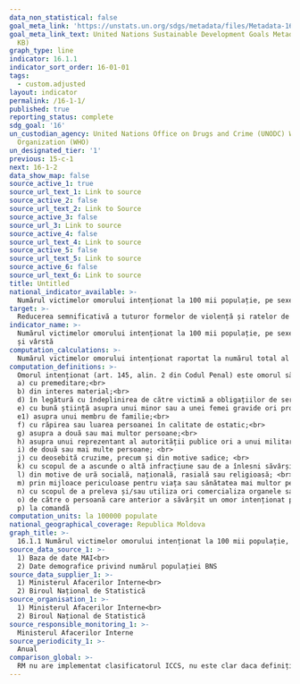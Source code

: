 ```yaml
---
data_non_statistical: false
goal_meta_link: 'https://unstats.un.org/sdgs/metadata/files/Metadata-16-01-01.pdf '
goal_meta_link_text: United Nations Sustainable Development Goals Metadata (PDF 222
  KB)
graph_type: line
indicator: 16.1.1
indicator_sort_order: 16-01-01
tags:
  - custom.adjusted
layout: indicator
permalink: /16-1-1/
published: true
reporting_status: complete
sdg_goal: '16'
un_custodian_agency: United Nations Office on Drugs and Crime (UNODC) World Health
  Organization (WHO)
un_designated_tier: '1'
previous: 15-c-1
next: 16-1-2
data_show_map: false
source_active_1: true
source_url_text_1: Link to source
source_active_2: false
source_url_text_2: Link to Source
source_active_3: false
source_url_3: Link to source
source_active_4: false
source_url_text_4: Link to source
source_active_5: false
source_url_text_5: Link to source
source_active_6: false
source_url_text_6: Link to source
title: Untitled
national_indicator_available: >-
  Numărul victimelor omorului intenționat la 100 mii populație, pe sexe și grupe de vârstă
target: >-
  Reducerea semnificativă a tuturor formelor de violență și ratelor de deces conexe, pretutindeni
indicator_name: >-
  Numărul victimelor omorului intenționat la 100 mii populație, pe sexe<br> 
  și vârstă
computation_calculations: >-
  Numărul victimelor omorului intenționat raportat la numărul total al populației*100000
computation_definitions: >-
  Omorul intenționat (art. 145, alin. 2 din Codul Penal) este omorul săvârșit:<br> 
  a) cu premeditare;<br> 
  b) din interes material;<br> 
  d) în legătură cu îndeplinirea de către victimă a obligațiilor de serviciu sau obștești;<br> 
  e) cu bună știință asupra unui minor sau a unei femei gravide ori profitând de starea de neputință cunoscută sau evidentă a victimei, care se datorează vârstei înaintate, bolii, dizabilității ori altui factor;<br> 
  e1) asupra unui membru de familie;<br> 
  f) cu răpirea sau luarea persoanei în calitate de ostatic;<br> 
  g) asupra a două sau mai multor persoane;<br> 
  h) asupra unui reprezentant al autorității publice ori a unui militar, ori a rudelor apropiate ale acestora, în timpul sau în legătură cu îndeplinirea de către reprezentantul autorității publice sau militar a obligațiilor de serviciu;<br> 
  i) de două sau mai multe persoane; <br> 
  j) cu deosebită cruzime, precum și din motive sadice; <br> 
  k) cu scopul de a ascunde o altă infracțiune sau de a înlesni săvârșirea ei;<br> 
  l) din motive de ură socială, națională, rasială sau religioasă; <br> 
  m) prin mijloace periculoase pentru viața sau sănătatea mai multor persoane; <br> 
  n) cu scopul de a preleva și/sau utiliza ori comercializa organele sau țesuturile victimei; <br> 
  o) de către o persoană care anterior a săvârșit un omor intenționat prevăzut la alin.(1); <br> 
  p) la comandă
computation_units: la 100000 populate
national_geographical_coverage: Republica Moldova
graph_title: >-
  16.1.1 Numărul victimelor omorului intenționat la 100 mii populație, pe sexe și grupe de vârstă
source_data_source_1: >-
  1) Baza de date MAI<br> 
  2) Date demografice privind numărul populației BNS
source_data_supplier_1: >-
  1) Ministerul Afacerilor Interne<br> 
  2) Biroul Național de Statistică
source_organisation_1: >-
  1) Ministerul Afacerilor Interne<br> 
  2) Biroul Național de Statistică
source_responsible_monitoring_1: >-
  Ministerul Afacerilor Interne
source_periodicity_1: >-
  Anual
comparison_global: >-
  RM nu are implementat clasificatorul ICCS, nu este clar daca definiția omorului intenționat coincide cu cea globala.
---
```

